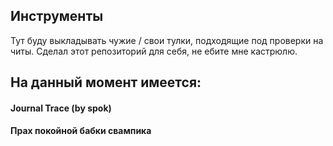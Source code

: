## Инструменты
Тут буду выкладывать чужие / свои тулки, подходящие под проверки на читы.
Сделал этот репозиторий для себя, не ебите мне кастрюлю.

## На данный момент имеется:
#### Journal Trace (by spok)
#### Прах покойной бабки свампика
